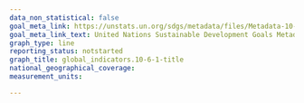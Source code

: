 ```yaml
---
data_non_statistical: false
goal_meta_link: https://unstats.un.org/sdgs/metadata/files/Metadata-10-06-01.pdf
goal_meta_link_text: United Nations Sustainable Development Goals Metadata (PDF 201 KB)
graph_type: line
reporting_status: notstarted
graph_title: global_indicators.10-6-1-title
national_geographical_coverage: 
measurement_units: 

---
```

